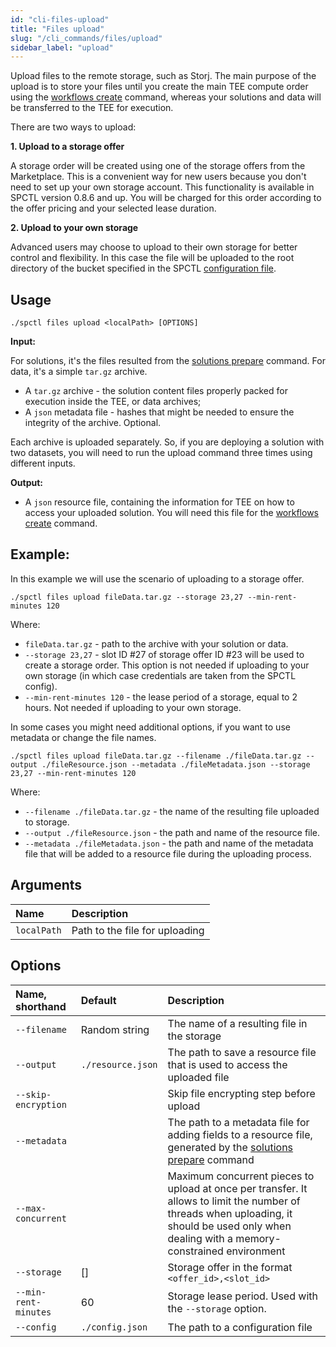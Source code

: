 ```yaml
---
id: "cli-files-upload"
title: "Files upload"
slug: "/cli_commands/files/upload"
sidebar_label: "upload"
---
```


Upload files to the remote storage, such as Storj. The main purpose of the upload is to store your files until you create the main TEE compute order using the [workflows create](/developers/cli_commands/workflows/create) command, whereas your solutions and data will be transferred to the TEE for execution.

There are two ways to upload:

**1. Upload to a storage offer** 
 
A storage order will be created using one of the storage offers from the Marketplace. This is a convenient way for new users because you don't need to set up your own storage account. This functionality is available in SPCTL version 0.8.6 and up. You will be charged for this order according to the offer pricing and your selected lease duration.

**2. Upload to your own storage**

Advanced users may choose to upload to their own storage for better control and flexibility. In this case the file will be uploaded to the root directory of the bucket specified in the SPCTL [configuration file](/developers/cli_guides/configuring#set-up-storj).

## Usage

```
./spctl files upload <localPath> [OPTIONS]
```

**Input:**

For solutions, it's the files resulted from the [solutions prepare](/developers/cli_commands/solutions/prepare) command. For data, it's a simple `tar.gz` archive.

* A `tar.gz` archive - the solution content files properly packed for execution inside the TEE, or data archives;
* A `json` metadata file  - hashes that might be needed to ensure the integrity of the archive. Optional.

Each archive is uploaded separately. So, if you are deploying a solution with two datasets, you will need to run the upload command three times using different inputs.

**Output:**

* A `json` resource file, containing the information for TEE on how to access your uploaded solution. You will need this file for the  [workflows create](/developers/cli_commands/workflows/create#example-using-own-solution-and-data) command.

## Example:

In this example we will use the scenario of uploading to a storage offer.

```
./spctl files upload fileData.tar.gz --storage 23,27 --min-rent-minutes 120
```

Where:
* `fileData.tar.gz` - path to the archive with your solution or data.
* `--storage 23,27` - slot ID #27 of storage offer ID #23 will be used to create a storage order. This option is not needed if uploading to your own storage (in which case credentials are taken from the SPCTL config).
* `--min-rent-minutes 120` - the lease period of a storage, equal to 2 hours. Not needed if uploading to your own storage.

In some cases you might need additional options, if you want to use metadata or change the file names.

```
./spctl files upload fileData.tar.gz --filename ./fileData.tar.gz --output ./fileResource.json --metadata ./fileMetadata.json --storage 23,27 --min-rent-minutes 120
```

Where:
* `--filename ./fileData.tar.gz` - the name of the resulting file uploaded to storage.
* `--output ./fileResource.json` - the path and name of the resource file.
* `--metadata ./fileMetadata.json` - the path and name of the metadata file that will be added to a resource file during the uploading process.


## Arguments

|**Name**| **Description**                |
| :- |:-------------------------------|
|`localPath`| Path to the file for uploading |

## Options

| **Name, shorthand**  | **Default**       | **Description**                                                                                                                                                                                                         |
|:---------------------|:------------------|:------------------------------------------------------------------------------------------------------------------------------------------------------------------------------------------------------------------------|
| `--filename`         | Random string     | The name of a resulting file in the storage                                                                                                                                                                             |
| `--output`           | `./resource.json` | The path to save a resource file that is used to access the uploaded file                                                                                                                                               |
| `--skip-encryption`  |                   | Skip file encrypting step before upload                                                                                                                                                                                 |
| `--metadata`         |                   | The path to a metadata file for adding fields to a resource file, generated by the [solutions prepare](/developers/cli_commands/solutions/prepare) command |
| `--max-concurrent`   |             | Maximum concurrent pieces to upload at once per transfer. It allows to limit the number of threads when uploading, it should be used only when dealing with a memory-constrained environment                            |
| `--storage`          | []                | Storage offer in the format `<offer_id>,<slot_id>`                                                                                                                                                                      |
| `--min-rent-minutes` | 60                | Storage lease period. Used with the `--storage` option.               |
| `--config`           | `./config.json`   | The path to a configuration file                                                                                                                                                                                        |

